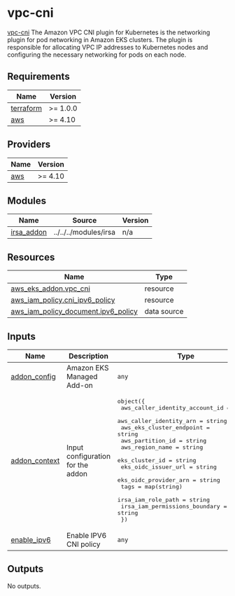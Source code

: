 # vpc-cni

[vpc-cni](https://docs.aws.amazon.com/eks/latest/userguide/managing-vpc-cni.html)
The Amazon VPC CNI plugin for Kubernetes is the networking plugin for pod networking in Amazon EKS clusters. The plugin is responsible for allocating VPC IP addresses to Kubernetes nodes and configuring the necessary networking for pods on each node.

<!-- BEGINNING OF PRE-COMMIT-TERRAFORM DOCS HOOK -->
## Requirements

| Name | Version |
|------|---------|
| <a name="requirement_terraform"></a> [terraform](#requirement\_terraform) | >= 1.0.0 |
| <a name="requirement_aws"></a> [aws](#requirement\_aws) | >= 4.10 |

## Providers

| Name | Version |
|------|---------|
| <a name="provider_aws"></a> [aws](#provider\_aws) | >= 4.10 |

## Modules

| Name | Source | Version |
|------|--------|---------|
| <a name="module_irsa_addon"></a> [irsa\_addon](#module\_irsa\_addon) | ../../../modules/irsa | n/a |

## Resources

| Name | Type |
|------|------|
| [aws_eks_addon.vpc_cni](https://registry.terraform.io/providers/hashicorp/aws/latest/docs/resources/eks_addon) | resource |
| [aws_iam_policy.cni_ipv6_policy](https://registry.terraform.io/providers/hashicorp/aws/latest/docs/resources/iam_policy) | resource |
| [aws_iam_policy_document.ipv6_policy](https://registry.terraform.io/providers/hashicorp/aws/latest/docs/data-sources/iam_policy_document) | data source |

## Inputs

| Name | Description | Type | Default | Required |
|------|-------------|------|---------|:--------:|
| <a name="input_addon_config"></a> [addon\_config](#input\_addon\_config) | Amazon EKS Managed Add-on | `any` | `{}` | no |
| <a name="input_addon_context"></a> [addon\_context](#input\_addon\_context) | Input configuration for the addon | <pre>object({<br>    aws_caller_identity_account_id = string<br>    aws_caller_identity_arn        = string<br>    aws_eks_cluster_endpoint       = string<br>    aws_partition_id               = string<br>    aws_region_name                = string<br>    eks_cluster_id                 = string<br>    eks_oidc_issuer_url            = string<br>    eks_oidc_provider_arn          = string<br>    tags                           = map(string)<br>    irsa_iam_role_path             = string<br>    irsa_iam_permissions_boundary  = string<br>  })</pre> | n/a | yes |
| <a name="input_enable_ipv6"></a> [enable\_ipv6](#input\_enable\_ipv6) | Enable IPV6 CNI policy | `any` | `false` | no |

## Outputs

No outputs.
<!-- END OF PRE-COMMIT-TERRAFORM DOCS HOOK -->

